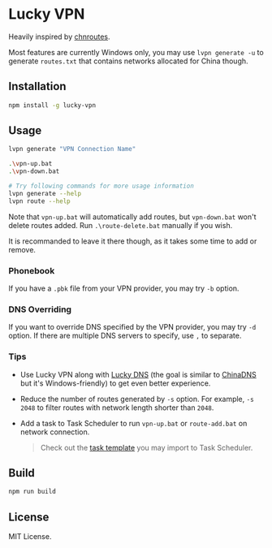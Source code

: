 # Lucky VPN

Heavily inspired by [chnroutes](https://github.com/fivesheep/chnroutes).

Most features are currently Windows only, you may use `lvpn generate -u` to generate `routes.txt` that contains networks allocated for China though.

## Installation

```sh
npm install -g lucky-vpn
```

## Usage

```sh
lvpn generate "VPN Connection Name"

.\vpn-up.bat
.\vpn-down.bat

# Try following commands for more usage information
lvpn generate --help
lvpn route --help
```

Note that `vpn-up.bat` will automatically add routes, but `vpn-down.bat` won't delete routes added.
Run `.\route-delete.bat` manually if you wish.

It is recommanded to leave it there though, as it takes some time to add or remove.

### Phonebook

If you have a `.pbk` file from your VPN provider, you may try `-b` option.

### DNS Overriding

If you want to override DNS specified by the VPN provider, you may try `-d` option.
If there are multiple DNS servers to specify, use `,` to separate.

### Tips

- Use Lucky VPN along with [Lucky DNS](https://github.com/vilic/lucky-dns) (the goal is similar to [ChinaDNS](https://github.com/shadowsocks/ChinaDNS) but it's Windows-friendly) to get even better experience.
- Reduce the number of routes generated by `-s` option. For example, `-s 2048` to filter routes with network length shorter than `2048`.
- Add a task to Task Scheduler to run `vpn-up.bat` or `route-add.bat` on network connection.

  > Check out the [task template](res/win32/tasks/task-connect.xml) you may import to Task Scheduler.

## Build

```sh
npm run build
```

## License

MIT License.
